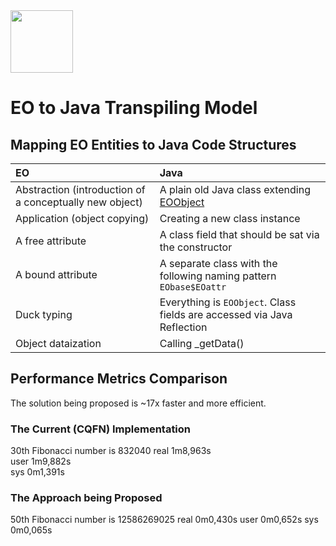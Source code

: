 <img src="https://www.yegor256.com/images/books/elegant-objects/cactus.svg" height="100px" />

# EO to Java Transpiling Model

## Mapping EO Entities to Java Code Structures

| EO | Java |
|:---|:-----|
| Abstraction (introduction of a conceptually new object) | A plain old Java class extending [EOObject](https://github.com/HSE-Eolang/eo-to-java-model/blob/main/src/main/java/eo/org/eolang/core/EOObject.java) |
| Application (object copying) | Creating a new class instance |
| A free attribute | A class field that should be sat via the constructor |
| A bound attribute | A separate class with the following naming pattern `EObase$EOattr` |
| Duck typing | Everything is `EOObject`. Class fields are accessed via Java Reflection |
| Object dataization | Calling _getData() |

## Performance Metrics Comparison
The solution being proposed is ~17x faster and more efficient.
### The Current (CQFN) Implementation
30th Fibonacci number is 832040
real    1m8,963s<br>
user    1m9,882s<br>
sys     0m1,391s<br>

### The Approach being Proposed
50th Fibonacci number is 12586269025
real    0m0,430s
user    0m0,652s
sys     0m0,065s



